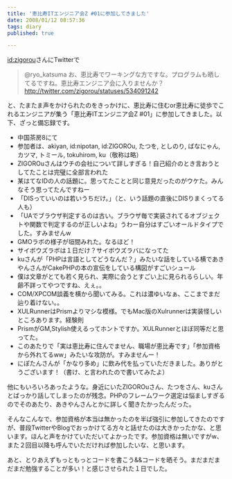 ```yaml
---
title: '恵比寿ITエンジニア会Z #01に参加してきました'
date: 2008/01/12 08:57:36
tags: diary
published: true

---
```


<p>
<a href="http://twitter.com/zigorou">id:zigorou</a>さんにTwitterで
</p>

<blockquote>@ryo_katsuma お、恵比寿でワーキングな方ですな。プログラムも晒してるですね。恵比寿エンジニア会に入りませんか？
<a href="http://twitter.com/zigorou/statuses/534091242">http://twitter.com/zigorou/statuses/534091242</a>
</blockquote>

<p>
と、たまたま声をかけられたのをきっかけに、恵比寿に住むor恵比寿に徒歩でこれるエンジニアが集う「恵比寿ITエンジニア会Z #01」に参加してきました。以下、ざっと備忘録です。</p>

<ul>
<li>中国茶房8にて</li>
<li>参加者は、akiyan, id:nipotan, id:ZIGOROu, たつを, としのり, ばなにゃん, カツマ, トミール, tokuhirom, ku（敬称は略）</li>
<li>ZIGOROuさんはウチの会社について詳しすぎる！自己紹介のとき言おうとしてたことは完璧に全部言われた</li>
<li>某はてなIDの人の話題に。思ってたことと同じ意見だったのがウケた。みんなそう思ってたんですねー</li>
<li>「DISっていいのは若いうちだけ。」（と、いう話題の直後にDISりまくってる人も）</li>
<li>「UAでブラウザ判定するのは古い。ブラウザ毎で実装されてるオブジェクトや関数で判定するのが正しいよね」うわー自分はすごいオールドタイプでした。すみませんw</li>
<li>GMOラボの様子が垣間みれた。なるほど！</li>
<li>サイボウズラボは１日だけ？サイボウズラバになってた</li>
<li>kuさんが「PHPは言語としてどうなんだ？」みたいな話をしている横であきやんさんがCakePHPの本の宣伝をしている構図がすごいシュール</li>
<li>僕は文章がとても若く見られ、実際に会うとすごい上に見られるらしい。年齢不詳ってやつですね、えぇ。。</li>
<li>COM/XPCOM談義を横から聞いてみる。これは濃ゆいなぁ、ここまでまだ辿り着けない。。</li>
<li>XULRunnerはPrismよりマシな模様。でもMac版のXulrunnerは実装怪しいところあります。経験則</li>
<li>PrismがGM,Stylish使えるってホントですか。XULRunnerとほぼ同等だと思ってた。</li>
<li>このあたりで「実は恵比寿に住んでません、職場が恵比寿です」「参加資格から外れてるww」みたいな攻防が。すみませんー！</li>
<li>にぽたんさんが「かなり多め」に飲み代を払っていただきました。ありがとうございます！（書け、と言われたので書いてみたよ）</li>
</ul>

<p>他にもいろいろあったような。身近にいたZIGOROuさん、たつをさん、kuさんとばっかり話してしまったのが残念。PHPのフレームワーク選定は悩ましすぎるのでそのあたり、あきやんさんとかに詳しく聞きたかったんだった。</p>

<p>そんなこんなで、参加資格が本当は無かったのを半ば強引に参加してきたのですが、普段TwitterやBlogでおっかけてる方々と話せたのは大きかったかな、と思います。ほんと声をかけていただいてよかったです。参加資格は無いですがw、また２回目以降も呼んでいただければ参加したいな、と思います。</p>

<p>あと、とりあえずもっともっとコードを書こう&&コードを晒そう。まだまだまだまだ勉強することが多い！と感じさせられた１日でした。</p>
